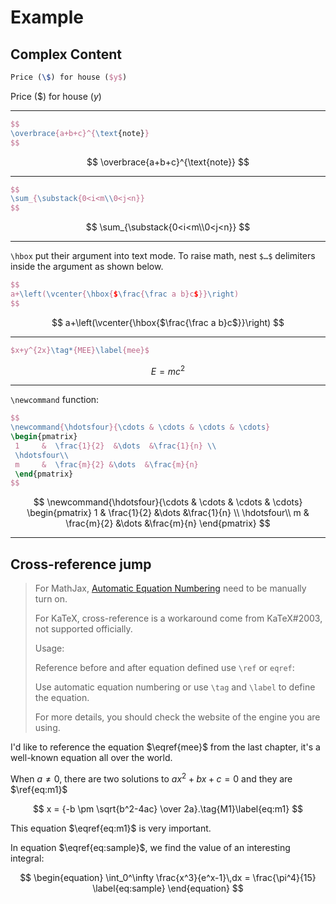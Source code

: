 # Example

## Complex Content

```latex
Price (\$) for house ($y$)
```

Price (\$) for house ($y$)

----

```latex
$$
\overbrace{a+b+c}^{\text{note}}
$$
```

$$
\overbrace{a+b+c}^{\text{note}}
$$

----

```latex
$$
\sum_{\substack{0<i<m\\0<j<n}}
$$
```

$$
\sum_{\substack{0<i<m\\0<j<n}}
$$

----

`\hbox` put their argument into text mode. To raise math, nest `$…$` delimiters inside the argument as shown below.

```latex
$$
a+\left(\vcenter{\hbox{$\frac{\frac a b}c$}}\right)
$$
```

$$
a+\left(\vcenter{\hbox{$\frac{\frac a b}c$}}\right)
$$

----

```latex
$x+y^{2x}\tag*{MEE}\label{mee}$
```

$$E = mc^2\tag*{MEE}\label{mee}$$

----

`\newcommand` function:

```latex
$$
\newcommand{\hdotsfour}{\cdots & \cdots & \cdots & \cdots}
\begin{pmatrix}
 1     &  \frac{1}{2}  &\dots  &\frac{1}{n} \\
 \hdotsfour\\
 m     &  \frac{m}{2} &\dots  &\frac{m}{n}
 \end{pmatrix}
$$
```

$$
\newcommand{\hdotsfour}{\cdots & \cdots & \cdots & \cdots}
\begin{pmatrix}
 1     &  \frac{1}{2}  &\dots  &\frac{1}{n} \\
 \hdotsfour\\
 m     &  \frac{m}{2} &\dots  &\frac{m}{n}
 \end{pmatrix}
$$

----

## Cross-reference jump

> For MathJax, [Automatic Equation Numbering](https://docs.mathjax.org/en/latest/input/tex/eqnumbers.html) need to be manually turn on.
>
> For KaTeX, cross-reference is a workaround come from KaTeX#2003, not supported officially.
>
> Usage:
>
> Reference before and after equation defined use `\ref` or `eqref`:
>
> Use automatic equation numbering or use `\tag` and `\label` to define the equation.
>
> For more details, you should check the website of the engine you are using.

I'd like to reference the equation $\eqref{mee}$ from the last chapter, it's a well-known equation all over the world.

When $a \ne 0$, there are two solutions to $ax^2 + bx + c = 0$ and they are $\ref{eq:m1}$

$$
x = {-b \pm \sqrt{b^2-4ac} \over 2a}.\tag{M1}\label{eq:m1}
$$

This equation $\eqref{eq:m1}$ is very important.

In equation $\eqref{eq:sample}$, we find the value of an interesting integral:

$$
\begin{equation}
  \int_0^\infty \frac{x^3}{e^x-1}\,dx = \frac{\pi^4}{15}
  \label{eq:sample}
\end{equation}
$$
